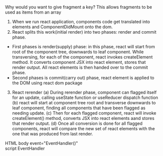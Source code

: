 
Why would you want to give fragment a key?
This allows fragments to be used as items from an array

1. When we run react application, components code get translated into elements and ComponentDidMount onto the dom.
2. React splits this work(initial render) into two phases: render and commit phase.
- First phases is render(supply) phase: in this phase, react will start from root of the component tree, downwards to leaf component. While transversing, for each of the component, react invokes createElement method. It converts component JSX into react element, stores that render output. All react elements is then handed over to the commit phase.
- Second phases is commit(carry out) phase, react element is applied to the DOM using react dom package
3. React rerender
(a) During rerender phase, component can flagged itself for an update, calling useState function or useReducer dispatch function
(b) react will start at component tree root and transverse downwards to leaf component, finding all components that have been flagged as needing update.
(c) Then for each flagged component, react will invoke createElement() method, converts JSX into react elements aand stores that render output.
(d) Once all conversion is done for all flagged components, react will compare the new set of react elements with the one that was produced from last render.


HTML body event="EventHandler()"  <br/>
script EventHandler
